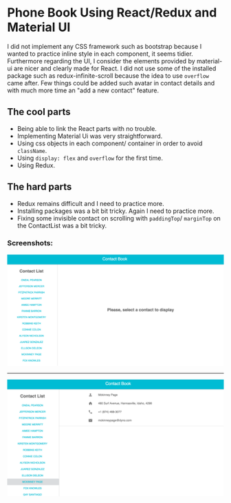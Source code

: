# Phone Book Using React/Redux and Material UI

I did not implement any CSS framework such as bootstrap because I wanted to practice inline style in each component, it seems tidier. Furthermore regarding the UI, I consider the elements provided by material-ui are nicer and clearly made for React. I did not use some of the installed package such as redux-infinite-scroll because the idea to use ```overflow``` came after.
Few things could be added such avatar in contact details and with much more time an "add a new contact" feature.

## The cool parts
- Being able to link the React parts with no trouble.
- Implementing Material Ui was very straightforward.
- Using css objects in each component/ container in order to avoid ```className```.
- Using ```display: flex``` and ```overflow``` for the first time.
- Using Redux.

## The hard parts
- Redux remains difficult and I need to practice more.
- Installing packages was a bit bit tricky. Again I need to practice more.
- Fixing some invisible contact on scrolling with ```paddingTop```/ ```marginTop``` on the ContactList was a bit tricky.

### Screenshots:

![alt text](https://github.com/sylvain75/phone_book-react_redux/blob/master/public/screenShots/ScreenShot1.png "screenShot1")
***
![alt text](https://github.com/sylvain75/phone_book-react_redux/blob/master/public/screenShots/ScreenShot2.png "screenShot2")
